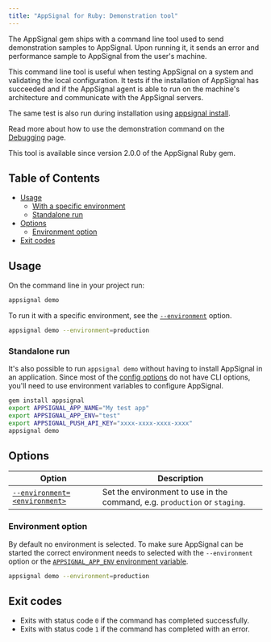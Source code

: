 ```yaml
---
title: "AppSignal for Ruby: Demonstration tool"
---
```


The AppSignal gem ships with a command line tool used to send demonstration
samples to AppSignal. Upon running it, it sends an error and performance sample
to AppSignal from the user's machine.

This command line tool is useful when testing AppSignal on a system and
validating the local configuration. It tests if the installation of
AppSignal has succeeded and if the AppSignal agent is able to run on the
machine's architecture and communicate with the AppSignal servers.

The same test is also run during installation using [appsignal
install](/ruby/command-line/install.html).

Read more about how to use the demonstration command on the
[Debugging][debugging] page.

This tool is available since version 2.0.0 of the AppSignal Ruby gem.

## Table of Contents

- [Usage](#usage)
  - [With a specific environment](#with-a-specific-environment)
  - [Standalone run](#standalone-run)
- [Options](#options)
  - [Environment option](#options)
- [Exit codes](#exit-codes)

## Usage

On the command line in your project run:

```bash
appsignal demo
```

To run it with a specific environment, see the [`--environment`](#environment-option) option.

```bash
appsignal demo --environment=production
```

### Standalone run

It's also possible to run `appsignal demo` without having to install AppSignal in an application. Since most of the [config options](/ruby/configuration/options.html) do not have CLI options, you'll need to use environment variables to configure AppSignal.

```bash
gem install appsignal
export APPSIGNAL_APP_NAME="My test app"
export APPSIGNAL_APP_ENV="test"
export APPSIGNAL_PUSH_API_KEY="xxxx-xxxx-xxxx-xxxx"
appsignal demo
```

## Options

| Option | Description |
| ------ | ------------|
| [`--environment=<environment>`](#environment-option) | Set the environment to use in the command, e.g. `production` or `staging`. |

### Environment option

By default no environment is selected. To make sure AppSignal can be started the correct environment needs to selected with the `--environment` option or the [`APPSIGNAL_APP_ENV` environment variable](/ruby/configuration/options.html#option-appsignal_app_env).

```bash
appsignal demo --environment=production
```

## Exit codes

- Exits with status code `0` if the command has completed successfully.
- Exits with status code `1` if the command has completed with an error.

[debugging]: /support/debugging.html
